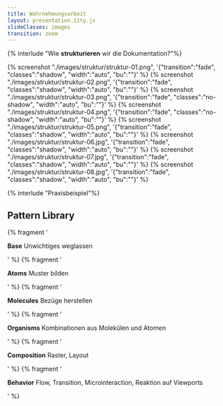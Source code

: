 ```yaml
---
title: Wahrnehmungsarbeit
layout: presentation.11ty.js
slideClasses: images
transition: zoom
---
```


{% interlude "Wie <strong>strukturieren</strong> wir die Dokumentation?"%}

{% screenshot "./images/struktur/struktur-01.png", '{"transition":"fade", "classes":"shadow", "width":"auto", "bu":""}' %}
{% screenshot "./images/struktur/struktur-02.png", '{"transition":"fade", "classes":"shadow", "width":"auto", "bu":""}' %}
{% screenshot "./images/struktur/struktur-03.png", '{"transition":"fade", "classes":"no-shadow", "width":"auto", "bu":""}' %}
{% screenshot "./images/struktur/struktur-04.png", '{"transition":"fade", "classes":"no-shadow", "width":"auto", "bu":""}' %}
{% screenshot "./images/struktur/struktur-05.png", '{"transition":"fade", "classes":"shadow", "width":"auto", "bu":""}' %}
{% screenshot "./images/struktur/struktur-06.jpg", '{"transition":"fade", "classes":"shadow", "width":"auto", "bu":""}' %}
{% screenshot "./images/struktur/struktur-07.jpg", '{"transition":"fade", "classes":"shadow", "width":"auto", "bu":""}' %}
{% screenshot "./images/struktur/struktur-08.jpg", '{"transition":"fade", "classes":"shadow", "width":"auto", "bu":""}' %}

{% interlude "Praxisbeispiel"%}


<section class="image is-fullscreen" data-transition="fade"  data-background-transition="fade" data-background="./images/map-cologne.jpg">
  <div class="is-centered">
    <div>
      <h1>Pattern Library </h1>
      {% fragment '<p class="list"><strong>Base</strong> Unwichtiges weglassen</p>' %}
      {% fragment '<p class="list"><strong>Atoms</strong> Muster bilden</p>' %}
      {% fragment '<p class="list"><strong>Molecules</strong> Bezüge herstellen</p>' %}
      {% fragment '<p class="list"><strong>Organisms</strong> Kombinationen aus Molekülen und Atomen</p>' %}
      {% fragment '<p class="list"><strong>Composition</strong> Raster, Layout</p>' %}
      {% fragment '<p class="list"><strong>Behavior</strong> Flow, Transition, Microinteraction, Reaktion auf Viewports</p>' %}
    </div>
  </div>
</section>